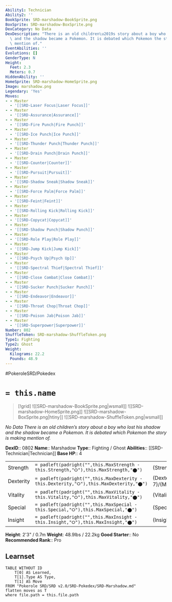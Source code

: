 ```yaml
---
Ability1: Technician
Ability2: ''
BookSprite: SRD-marshadow-BookSprite.png
BoxSprite: SRD-marshadow-BoxSprite.png
DexCategory: No Data
DexDescription: "There is an old children\u2019s story about a boy who lost his shadow\
  \ and the shadow became a Pokemon. It is debated which Pokemon the story is making\
  \ mention of."
EventAbilities: ''
Evolutions: []
GenderType: N
Height:
  Feet: 2.3
  Meters: 0.7
HiddenAbility: ''
HomeSprite: SRD-marshadow-HomeSprite.png
Image: marshadow.png
Legendary: 'Yes'
Moves:
- - Master
  - '[[SRD-Laser Focus|Laser Focus]]'
- - Master
  - '[[SRD-Assurance|Assurance]]'
- - Master
  - '[[SRD-Fire Punch|Fire Punch]]'
- - Master
  - '[[SRD-Ice Punch|Ice Punch]]'
- - Master
  - '[[SRD-Thunder Punch|Thunder Punch]]'
- - Master
  - '[[SRD-Drain Punch|Drain Punch]]'
- - Master
  - '[[SRD-Counter|Counter]]'
- - Master
  - '[[SRD-Pursuit|Pursuit]]'
- - Master
  - '[[SRD-Shadow Sneak|Shadow Sneak]]'
- - Master
  - '[[SRD-Force Palm|Force Palm]]'
- - Master
  - '[[SRD-Feint|Feint]]'
- - Master
  - '[[SRD-Rolling Kick|Rolling Kick]]'
- - Master
  - '[[SRD-Copycat|Copycat]]'
- - Master
  - '[[SRD-Shadow Punch|Shadow Punch]]'
- - Master
  - '[[SRD-Role Play|Role Play]]'
- - Master
  - '[[SRD-Jump Kick|Jump Kick]]'
- - Master
  - '[[SRD-Psych Up|Psych Up]]'
- - Master
  - '[[SRD-Spectral Thief|Spectral Thief]]'
- - Master
  - '[[SRD-Close Combat|Close Combat]]'
- - Master
  - '[[SRD-Sucker Punch|Sucker Punch]]'
- - Master
  - '[[SRD-Endeavor|Endeavor]]'
- - Master
  - '[[SRD-Throat Chop|Throat Chop]]'
- - Master
  - '[[SRD-Poison Jab|Poison Jab]]'
- - Master
  - '[[SRD-Superpower|Superpower]]'
Number: 802
ShuffleToken: SRD-marshadow-ShuffleToken.png
Type1: Fighting
Type2: Ghost
Weight:
  Kilograms: 22.2
  Pounds: 48.9
---
```


#PokeroleSRD/Pokedex

# `= this.name`

> [!grid]
> ![[SRD-marshadow-BookSprite.png|wsmall]]
> ![[SRD-marshadow-HomeSprite.png]]
> ![[SRD-marshadow-BoxSprite.png|htiny]]
> ![[SRD-marshadow-ShuffleToken.png|wsmall]]


*No Data*
*There is an old children’s story about a boy who lost his shadow and the shadow became a Pokemon. It is debated which Pokemon the story is making mention of.*

**DexID**:: 0802
**Name**:: Marshadow
**Type**:: Fighting / Ghost
**Abilities**:: [[SRD-Technician|Technician]]
**Base HP**:: 4

|           |                                                                                        |                                          |
| --------- | -------------------------------------------------------------------------------------- | ---------------------------------------- |
| Strength  | `= padleft(padright("",this.MaxStrength - this.Strength,"⭘"),this.MaxStrength,"⬤")`    | (Strength::7)/(MaxStrength::7)   |
| Dexterity | `= padleft(padright("",this.MaxDexterity - this.Dexterity,"⭘"),this.MaxDexterity,"⬤")` | (Dexterity:: 7)/(MaxDexterity::7) |
| Vitality  | `= padleft(padright("",this.MaxVitality - this.Vitality,"⭘"),this.MaxVitality,"⬤")`    | (Vitality::5)/(MaxVitality::5)   |
| Special   | `= padleft(padright("",this.MaxSpecial - this.Special,"⭘"),this.MaxSpecial,"⬤")`       | (Special::5)/(MaxSpecial::5)     |
| Insight   | `= padleft(padright("",this.MaxInsight - this.Insight,"⭘"),this.MaxInsight,"⬤")`       | (Insight::5)/(MaxInsight::5)     |

**Height**: 2'3" / 0.7m
**Weight**: 48.9lbs / 22.2kg
**Good Starter**:: No
**Recommended Rank**:: Pro

## Learnset

```dataview
TABLE WITHOUT ID
    T[0] AS Learned,
    T[1].Type AS Type,
    T[1] AS Move
FROM "Pokerole SRD/SRD v2.0/SRD-Pokedex/SRD-Marshadow.md"
flatten moves as T
where file.path = this.file.path
```
